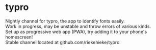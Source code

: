 # typro
Nightly channel for typro, the app to identify fonts easily. <br>
Work in progress, may be unstable and throw errors of various kinds. <br>
Set up as progressive web app (PWA), try adding it to your phone's homescreen! <br>
Stable channel located at github.com/riekehieke/typro <br>
